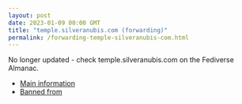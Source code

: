 ```yaml
---
layout: post
date: 2023-01-09 00:00 GMT
title: "temple.silveranubis.com (forwarding)"
permalink: /forwarding-temple-silveranubis-com.html
---
```


No longer updated - check temple.silveranubis.com on the Fediverse Almanac.

* [Main information](https://www.fediversealmanac.com/api/v1/instances/temple.silveranubis.com)
* [Banned from](https://www.fediversealmanac.com/api/v1/instances/temple.silveranubis.com/banned_from)


